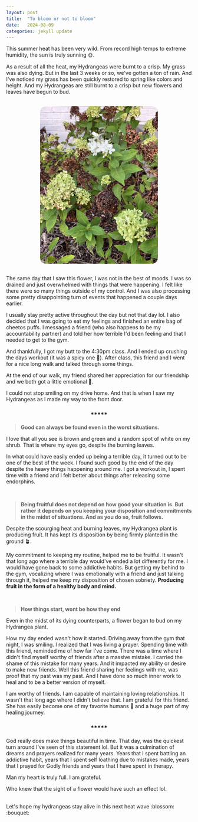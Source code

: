 ```yaml
---
layout: post
title:  "To bloom or not to bloom"
date:   2024-08-09
categories: jekyll update
--- 
```


This summer heat has been very wild. From record high temps to extreme humidity, the sun is truly sunning :sun_with_face:.

As a result of all the heat, my Hydrangeas were burnt to a crisp. My grass was also dying. But in the last 3 weeks or so, we've gotten a ton of rain. And I've noticed my grass has been quickly restored to spring like colors and height. And my Hydrangeas are still burnt to a crisp but new flowers and leaves have begun to bud. 

<br>
<div style="display: flex; justify-content: center; flex-direction:column; width: 100%">
  <img src="/assets/hydrangeas.jpg" alt="timeout gif" style="width: 20rem; display: flex; border-radius: 1rem; align-self: center; ">
</div>
<br>

The same day that I saw this flower, I was not in the best of moods. I was so drained and just overwhelmed with things that were happening. I felt like there were so many things outside of my control. And I was also processing some pretty disappointing turn of events that happened a couple days earlier.

I usually stay pretty active throughout the day but not that day lol. I also decided that I was going to eat my feelings and finished an entire bag of cheetos puffs. I messaged a friend (who also happens to be my accountability partner) and told her how terrible I'd been feeling and that I needed to get to the gym.

And thankfully, I got my butt to the 4:30pm class. And I ended up crushing the days workout (it was a spicy one :hot_face:). After class, this friend and I went for a nice long walk and talked through some things. 

At the end of our walk, my friend shared her appreciation for our friendship and we both got a little emotional :smiling_face_with_tear:.

I could not stop smiling on my drive home. And that is when I saw my Hydrangeas as I made my way to the front door. 

<h3 style="display: flex; justify-content: center;">*****</h3>


> **Good can always be found even in the worst situations.**

I love that all you see is brown and green and a random spot of white on my shrub. That is where my eyes go, despite the burning leaves.

In what could have easily ended up being a terrible day, it turned out to be one of the best of the week. I found such good by the end of the day despite the heavy things happening around me. I got a workout in, I spent time with a friend and I felt better about things after releasing some endorphins. 

<br>

> **Being fruitful does not depend on how good your situation is. But rather it depends on you keeping your disposition and commitments in the midst of situations. And as you do so, fruit follows.**

Despite the scourging heat and burning leaves, my Hydrangea plant is producing fruit. It has kept its disposition by being firmly planted in the ground :potted_plant:.

My commitment to keeping my routine, helped me to be fruitful. It wasn't that long ago where a terrible day would've ended a lot differently for me. I would have gone back to some addictive habits. But getting my behind to the gym, vocalizing where I was emotionally with a friend and  just talking through it, helped me keep my disposition of chosen sobriety. **Producing fruit in the form of a healthy body and mind.**

 <br>

> **How things start, wont be how they end**

Even in the midst of its dying counterparts, a flower began to bud on my Hydrangea plant. 

How my day ended wasn't how it started. Driving away from the gym that night, I was smiling. I realized that I was living a prayer.  Spending time with this friend, reminded me of how far I've come. There was a time where I didn't find myself worthy of friends after a massive mistake. I carried the shame of this mistake for many years. And it impacted my ability or desire to make new friends. Well this friend sharing her feelings with me, was proof that my past was my past. And I have done so much inner work to heal and to be a better version of myself. 

I am worthy of friends. I am capable of maintaining loving relationships. It wasn't that long ago where I didn't believe that. I am grateful for this friend. She has easily become one of my favorite humans :brown_heart: and a huge part of my healing journey. 



<h3 style="display: flex; justify-content: center;">*****</h3>


God really does make things beautiful in time. That day, was the quickest turn around I've seen of this statement lol. But it was a culmination of dreams and prayers realized for many years. Years that I spent battling an addictive habit, years that I spent self loathing due to mistakes made, years that I prayed for Godly friends and years that I have spent in therapy. 

Man my heart is truly full. I am grateful. 

Who knew that the sight of a flower would have such an effect lol. 

<br>
Let's hope my hydrangeas stay alive in this next heat wave :blossom:	:bouquet: